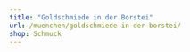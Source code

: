 ```yaml
---
title: "Goldschmiede in der Borstei"
url: /muenchen/goldschmiede-in-der-borstei/
shop: Schmuck
---
```

